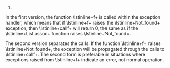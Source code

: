 1.
  In the first version, the function \lstinline+f+ is called within the exception handler, which means that
  if \lstinline+f+ raises the \lstinline+Not_found+ exception, then \lstinline+callf+ will return 0, the same as if
  the \lstinline+List.assoc+ function raises \lstinline+Not_found+.
  
  The second version separates the calls.  If the function \lstinline+f+ raises \lstinline+Not_found+, the
  exception will be propagated through the calls to \lstinline+callf+.  The second form is preferable in
  situations where exceptions raised from \lstinline+f+ indicate an error, not normal operation.

